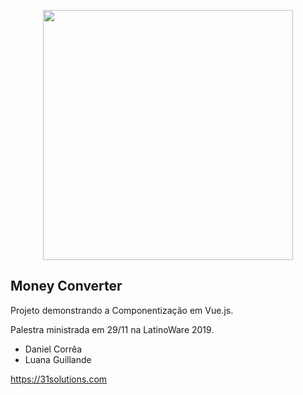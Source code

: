 <p align="center"><img src="https://31solutions.com/imgs/logo-hor.png" width="400"></p>

## Money Converter

Projeto demonstrando a Componentização em Vue.js.

Palestra ministrada em 29/11 na LatinoWare 2019.

- Daniel Corrêa
- Luana Guillande

https://31solutions.com


